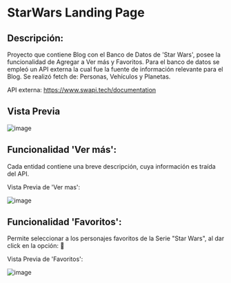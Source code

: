 # StarWars Landing Page

## Descripción:

Proyecto que contiene Blog con el Banco de Datos de 'Star Wars', posee la funcionalidad de Agregar a Ver más y  Favoritos. Para el banco de datos se empleó un API externa la cual fue la fuente de información relevante para el Blog.
Se realizó fetch de: Personas, Vehículos y Planetas.

API externa: https://www.swapi.tech/documentation

## Vista Previa

![image](https://github.com/linamaria126/StarWars/assets/66230572/6f70b84f-8aad-4a88-b299-268f61f4f931)


## Funcionalidad 'Ver más':

Cada entidad contiene una breve descripción, cuya información es traída del API.

Vista Previa de 'Ver mas':

![image](https://github.com/linamaria126/StarWars/assets/66230572/d048b753-b991-42e1-a691-8d44f56d01ff)


## Funcionalidad 'Favoritos':

Permite seleccionar a los personajes favoritos de la Serie "Star Wars", al dar click en la opción: 💛

Vista Previa de 'Favoritos':

![image](https://github.com/linamaria126/StarWars/assets/66230572/cc67cf98-817c-42a8-bd14-355059328401)



